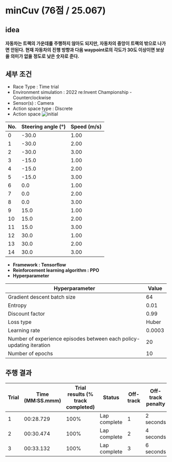 # minCuv (76점 / 25.067)

## idea
#### 자동차는 트랙의 가운데를 주행하지 않아도 되지만, 자동차의 중앙이 트랙의 밖으로 나가면 안된다. 현재 자동차의 진행 방향과 다음 waypoint로의 각도가 30도 이상이면 보상을 의미가 없을 정도로 낮은 숫자로 준다.

## 세부 조건
- Race Type : Time trial
- Environment simulation : 2022 re:Invent Championship - Counterclockwise
- Sensor(s) : Camera
- Action space type : Discrete
- Action space
![initial](https://github.com/jindora/AWS-DeepRacer/assets/67107084/9dc75b01-330d-46fe-82de-3f130f5b484a)

|No.|	Steering angle (°)|	Speed (m/s)|
|----|-------------------|--------------|
|0|	-30.0|	1.00|
|1|	-30.0|	2.00|
|2|	-30.0|	3.00|
|3|	-15.0|	1.00|
|4|	-15.0|	2.00|
|5|	-15.0|	3.00|
|6|	0.0|	1.00|
|7|	0.0|	2.00|
|8|	0.0|	3.00|
|9|	15.0|	1.00|
|10|	15.0|	2.00|
|11|	15.0|	3.00|
|12|	30.0|	1.00|
|13|	30.0|	2.00|
|14|	30.0|	3.00|

- **Framework : Tensorflow**
- **Reinforcement learning algorithm : PPO**
- **Hyperparameter**

|Hyperparameter|	Value|
|--------------|---------|
|Gradient descent batch size|	64|
|Entropy|	0.01|
|Discount factor|	0.99|
|Loss type|	Huber|
|Learning rate|	0.0003|
|Number of experience episodes between each policy-updating iteration|	20|
|Number of epochs|	10|

## 주행 결과

|Trial    |Time (MM:SS.mmm)    |Trial results (% track completed)    |Status    |Off-track|    Off-track penalty    |Crashes    |Crash penalty|
|-------|-------------|------------------------------|-------------|------------|--------------------|----------|--------------|
|1|	00:28.729|	100%|	Lap complete|	1|	2 seconds|	0|	--|
|2|	00:30.474|	100%|	Lap complete|	2|	4 seconds|	0|	--|
|3|	00:33.132|	100%|	Lap complete|	3|	6 seconds|	0|	--|
